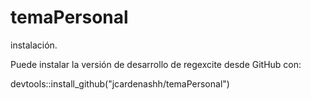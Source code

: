 # temaPersonal

instalación.

Puede instalar la versión de desarrollo de regexcite desde GitHub con:

devtools::install_github("jcardenashh/temaPersonal")

